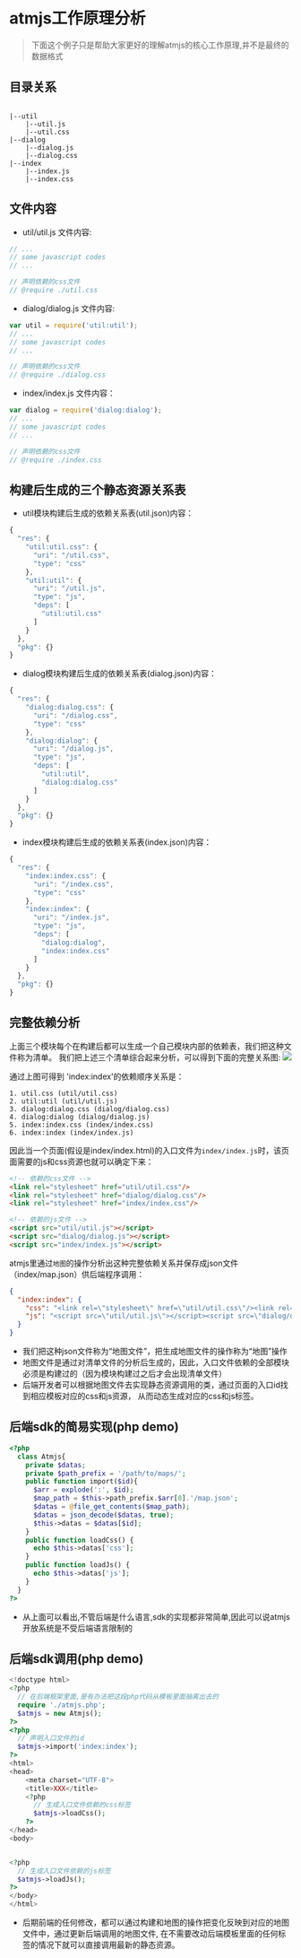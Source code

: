 # atmjs工作原理分析

> 下面这个例子只是帮助大家更好的理解atmjs的核心工作原理,并不是最终的数据格式

## 目录关系
```

|--util
    |--util.js
    |--util.css
|--dialog
    |--dialog.js
    |--dialog.css
|--index
    |--index.js
    |--index.css
```

## 文件内容

* util/util.js 文件内容:

```js
// ...
// some javascript codes
// ...

// 声明依赖的css文件
// @require ./util.css
```

* dialog/dialog.js 文件内容:

```js
var util = require('util:util');
// ...
// some javascript codes
// ...

// 声明依赖的css文件
// @require ./dialog.css
```

* index/index.js 文件内容：

```js
var dialog = require('dialog:dialog');
// ...
// some javascript codes
// ...

// 声明依赖的css文件
// @require ./index.css
```

## 构建后生成的三个静态资源关系表
* util模块构建后生成的依赖关系表(util.json)内容：

```js
{
  "res": {
    "util:util.css": {
      "uri": "/util.css",
      "type": "css"
    },
    "util:util": {
      "uri": "/util.js",
      "type": "js",
      "deps": [
        "util:util.css"
      ]
    }
  },
  "pkg": {}
}
```

* dialog模块构建后生成的依赖关系表(dialog.json)内容：

```js
{
  "res": {
    "dialog:dialog.css": {
      "uri": "/dialog.css",
      "type": "css"
    },
    "dialog:dialog": {
      "uri": "/dialog.js",
      "type": "js",
      "deps": [
        "util:util",
        "dialog:dialog.css"
      ]
    }
  },
  "pkg": {}
}
```

* index模块构建后生成的依赖关系表(index.json)内容：

```js
{
  "res": {
    "index:index.css": {
      "uri": "/index.css",
      "type": "css"
    },
    "index:index": {
      "uri": "/index.js",
      "type": "js",
      "deps": [
        "dialog:dialog",
        "index:index.css"
      ]
    }
  },
  "pkg": {}
}
```

## 完整依赖分析
上面三个模块每个在构建后都可以生成一个自己模块内部的依赖表，我们把这种文件称为清单。
我们把上述三个清单综合起来分析，可以得到下面的完整关系图:
![](./images/依赖分析.png)

通过上图可得到 'index:index'的依赖顺序关系是：
```
1. util.css (util/util.css)
2. util:util (util/util.js)
3. dialog:dialog.css (dialog/dialog.css)
4. dialog:dialog (dialog/dialog.js)
5. index:index.css (index/index.css)
6. index:index (index/index.js)
```
因此当一个页面(假设是index/index.html)的入口文件为`index/index.js`时，该页面需要的js和css资源也就可以确定下来：
```html
<!-- 依赖的css文件 -->
<link rel="stylesheet" href="util/util.css"/>
<link rel="stylesheet" href="dialog/dialog.css"/>
<link rel="stylesheet" href="index/index.css"/>

<!-- 依赖的js文件 -->
<script src="util/util.js"></script>
<script src="dialog/dialog.js"></script>
<script src="index/index.js"></script>
```
atmjs里通过`地图`的操作分析出这种完整依赖关系并保存成json文件（index/map.json）供后端程序调用：
```json
{
  "index:index": {
    "css": "<link rel=\"stylesheet\" href=\"util/util.css\"/><link rel=\"stylesheet\" href=\"dialog/dialog.css\"/><link rel=\"stylesheet\" href=\"index/index.css\"/>",
    "js": "<script src=\"util/util.js\"></script><script src=\"dialog/dialog.js\"></script><script src=\"index/index.js\"></script>"
  }
}
```

* 我们把这种json文件称为“地图文件”，把生成地图文件的操作称为“地图”操作
* 地图文件是通过对清单文件的分析后生成的，因此，入口文件依赖的全部模块必须是构建过的（因为模块构建过之后才会出现清单文件）
* 后端开发者可以根据地图文件去实现静态资源调用的类，通过页面的入口id找到相应模板对应的css和js资源，
  从而动态生成对应的css和js标签。

## 后端sdk的简易实现(php demo)
```php
<?php
  class Atmjs{
    private $datas;
    private $path_prefix = '/path/to/maps/';
    public function import($id){
      $arr = explode(':', $id);
      $map_path = $this->path_prefix.$arr[0].'/map.json';
      $datas = @file_get_contents($map_path);
      $datas = json_decode($datas, true);
      $this->datas = $datas[$id];
    }
    public function loadCss() {
      echo $this->datas['css'];
    }
    public function loadJs() {
      echo $this->datas['js'];
    }
  }
?>
```
* 从上面可以看出,不管后端是什么语言,sdk的实现都非常简单,因此可以说atmjs开放系统是不受后端语言限制的

## 后端sdk调用(php demo)
```php
<!doctype html>
<?php
  // 在后端框架里面,是有办法把这段php代码从模板里面抽离出去的
  require './atmjs.php';
  $atmjs = new Atmjs();
?>
<?php
  // 声明入口文件的id
  $atmjs->import('index:index');
?>
<html>
<head>
    <meta charset="UTF-8">
    <title>XXX</title>
    <?php
      // 生成入口文件依赖的css标签
      $atmjs->loadCss();
    ?>
</head>
<body>


<?php
  // 生成入口文件依赖的js标签
  $atmjs->loadJs();
?>
</body>
</html>
```
* 后期前端的任何修改，都可以通过构建和地图的操作把变化反映到对应的地图文件中，通过更新后端调用的地图文件,
在不需要改动后端模板里面的任何标签的情况下就可以直接调用最新的静态资源。